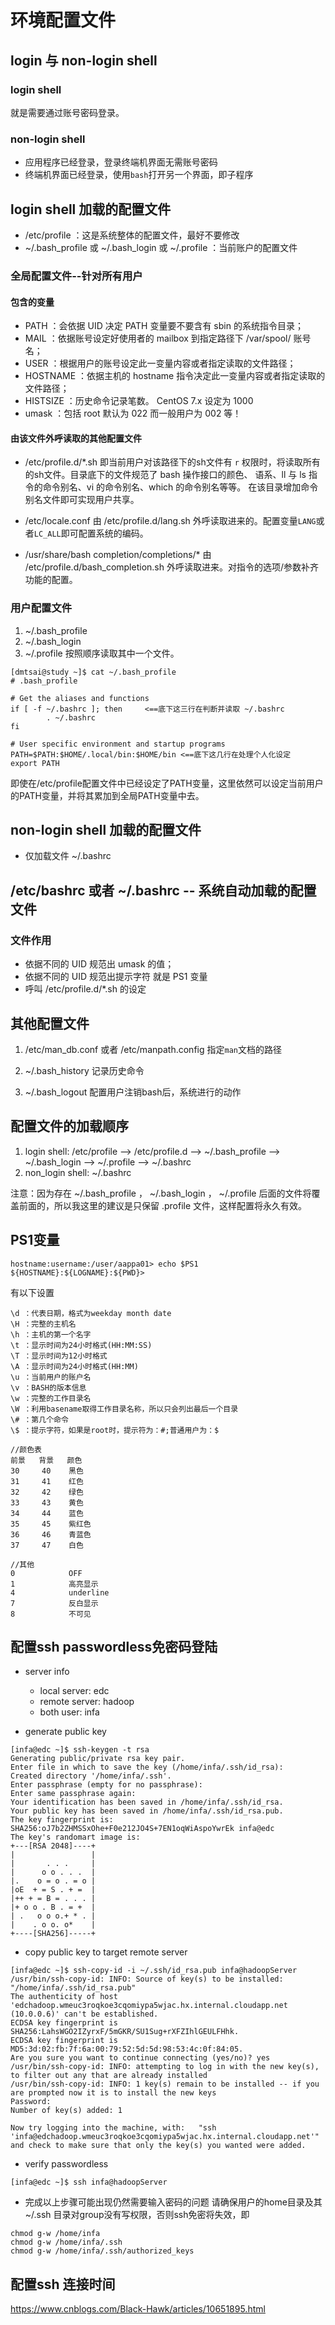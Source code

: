 # 环境配置文件
## login 与 non-login shell
### login shell
就是需要通过账号密码登录。

### non-login shell
- 应用程序已经登录，登录终端机界面无需账号密码
- 终端机界面已经登录，使用`bash`打开另一个界面，即子程序

## login shell 加载的配置文件
- /etc/profile ：这是系统整体的配置文件，最好不要修改
- ~/.bash_profile 或 ~/.bash_login 或 ~/.profile ：当前账户的配置文件

### 全局配置文件--针对所有用户
#### 包含的变量
- PATH ：会依据 UID 决定 PATH 变量要不要含有 sbin 的系统指令目录；
- MAIL ：依据账号设定好使用者的 mailbox 到指定路径下 /var/spool/ 账号名；
- USER ：根据用户的账号设定此一变量内容或者指定读取的文件路径；
- HOSTNAME ：依据主机的 hostname 指令决定此一变量内容或者指定读取的文件路径；
- HISTSIZE ：历史命令记录笔数。 CentOS 7.x 设定为 1000
- umask ：包括 root 默认为 022 而一般用户为 002 等！

#### 由该文件外呼读取的其他配置文件
- /etc/profile.d/\*.sh
 即当前用户对该路径下的sh文件有 `r` 权限时，将读取所有的sh文件。目录底下的文件规范了 bash 操作接口的颜色、 语系、ll 与 ls 指令的命令别名、vi 的命令别名、which 的命令别名等等。
在该目录增加命令别名文件即可实现用户共享。

-  /etc/locale.conf
由 /etc/profile.d/lang.sh 外呼读取进来的。配置变量`LANG`或者`LC_ALL`即可配置系统的编码。

- /usr/share/bash completion/completions/*
由 /etc/profile.d/bash_completion.sh 外呼读取进来。对指令的选项/参数补齐功能的配置。

### 用户配置文件
1. ~/.bash_profile
2. ~/.bash_login
3. ~/.profile
按照顺序读取其中一个文件。

```
[dmtsai@study ~]$ cat ~/.bash_profile
# .bash_profile

# Get the aliases and functions
if [ -f ~/.bashrc ]; then     <==底下这三行在判断并读取 ~/.bashrc
        . ~/.bashrc
fi

# User specific environment and startup programs
PATH=$PATH:$HOME/.local/bin:$HOME/bin <==底下这几行在处理个人化设定
export PATH
```
即使在/etc/profile配置文件中已经设定了PATH变量，这里依然可以设定当前用户的PATH变量，并将其累加到全局PATH变量中去。

## non-login shell 加载的配置文件
- 仅加载文件 ~/.bashrc

## /etc/bashrc 或者 ~/.bashrc -- 系统自动加载的配置文件
### 文件作用
-  依据不同的 UID 规范出 umask 的值；
-  依据不同的 UID 规范出提示字符 就是 PS1 变量
-  呼叫 /etc/profile.d/\*.sh 的设定

## 其他配置文件
1. /etc/man_db.conf 或者 /etc/manpath.config
指定`man`文档的路径

2. ~/.bash_history
记录历史命令

3. ~/.bash_logout
配置用户注销bash后，系统进行的动作

## 配置文件的加载顺序
1. login shell: /etc/profile --> /etc/profile.d --> ~/.bash_profile --> ~/.bash_login --> ~/.profile --> ~/.bashrc
2. non_login shell: ~/.bashrc

注意：因为存在 ~/.bash_profile ， ~/.bash_login ， ~/.profile 后面的文件将覆盖前面的，所以我这里的建议是只保留 .profile 文件，这样配置将永久有效。

## PS1变量

```
hostname:username:/user/aappa01> echo $PS1
${HOSTNAME}:${LOGNAME}:${PWD}>
```
有以下设置
```
\d ：代表日期，格式为weekday month date
\H ：完整的主机名
\h ：主机的第一个名字
\t ：显示时间为24小时格式(HH:MM:SS)
\T ：显示时间为12小时格式
\A ：显示时间为24小时格式(HH:MM)
\u ：当前用户的账户名
\v ：BASH的版本信息
\w ：完整的工作目录名
\W ：利用basename取得工作目录名称，所以只会列出最后一个目录
\# ：第几个命令
\$ ：提示字符，如果是root时，提示符为：#;普通用户为：$

//颜色表
前景   背景   颜色
30     40    黑色
31     41    红色
32     42    绿色
33     43    黄色
34     44    蓝色
35     45    紫红色
36     46    青蓝色
37     47    白色

//其他
0            OFF
1            高亮显示
4            underline            
7            反白显示
8            不可见
```
## 配置ssh passwordless免密码登陆
- server info

    - local server: edc 
    - remote server: hadoop
    - both user: infa
- generate public key 
```
[infa@edc ~]$ ssh-keygen -t rsa
Generating public/private rsa key pair.
Enter file in which to save the key (/home/infa/.ssh/id_rsa):
Created directory '/home/infa/.ssh'.
Enter passphrase (empty for no passphrase):
Enter same passphrase again:
Your identification has been saved in /home/infa/.ssh/id_rsa.
Your public key has been saved in /home/infa/.ssh/id_rsa.pub.
The key fingerprint is:
SHA256:oJ7b2ZHMSSxOhe+F0e212JO4S+7EN1oqWiAspoYwrEk infa@edc
The key's randomart image is:
+---[RSA 2048]----+
|                 |
|       . . .     |
|      o o . . .  |
|.    o = o . = o |
|oE  + = S . + =  |
|++ + = B = . . . |
|+ o o . B . = +  |
| .   o o o.+ * . |
|    . o o. o*    |
+----[SHA256]-----+

```

- copy public key to target remote server
```
[infa@edc ~]$ ssh-copy-id -i ~/.ssh/id_rsa.pub infa@hadoopServer
/usr/bin/ssh-copy-id: INFO: Source of key(s) to be installed: "/home/infa/.ssh/id_rsa.pub"
The authenticity of host 'edchadoop.wmeuc3roqkoe3cqomiypa5wjac.hx.internal.cloudapp.net (10.0.0.6)' can't be established.
ECDSA key fingerprint is SHA256:LahsWGO2IZyrxF/5mGKR/SU1Sug+rXFZIhlGEULFHhk.
ECDSA key fingerprint is MD5:3d:02:fb:7f:6a:00:79:52:5d:5d:98:53:4c:0f:84:05.
Are you sure you want to continue connecting (yes/no)? yes
/usr/bin/ssh-copy-id: INFO: attempting to log in with the new key(s), to filter out any that are already installed
/usr/bin/ssh-copy-id: INFO: 1 key(s) remain to be installed -- if you are prompted now it is to install the new keys
Password:
Number of key(s) added: 1

Now try logging into the machine, with:   "ssh 'infa@edchadoop.wmeuc3roqkoe3cqomiypa5wjac.hx.internal.cloudapp.net'"
and check to make sure that only the key(s) you wanted were added.

```
- verify passwordless
```
[infa@edc ~]$ ssh infa@hadoopServer
```

- 完成以上步骤可能出现仍然需要输入密码的问题
请确保用户的home目录及其~/.ssh 目录对group没有写权限，否则ssh免密将失效，即
```
chmod g-w /home/infa
chmod g-w /home/infa/.ssh
chmod g-w /home/infa/.ssh/authorized_keys
```
## 配置ssh 连接时间
https://www.cnblogs.com/Black-Hawk/articles/10651895.html
